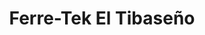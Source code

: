 ---
title: "Ferre-Tek El Tibaseño"
url: /san-juan-de-tibas/ferre-tek-el-tibaseno/
shop: hardware
---